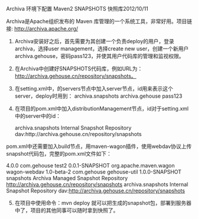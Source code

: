Archiva 环境下配置 Maven2 SNAPSHOTS 快照库2012/10/11

Archiva是Apache组织发布的 Maven 库管理的一个系统工具，非常好用。项目链接: http://archiva.apache.org/
1) Archiva安装好之后，首先需要为其创建一个负责deploy的用户，登录archiva，选择user management，选择create new user，创建一个新用户archiva.gehouse，密码pass123，并使其用户代码库的管理和监视权限。
2) 在Archiva中创建好SNAPSHOTS代码库，例如URL为：http://archiva.gehouse.cn/repository/snapshots。
3) 在setting.xml中，的servers节点中加入server节点，id用来表示这个server，deploy时用到：
    <server>
        <id>archiva.snapshots</id>
        <username>archiva.gehouse</username>
        <password>pass123</password>
    </server>

4) 在项目的pom.xml中加入distributionManagement节点，id对于setting.xml中的server中的id：
 
    <distributionManagement>
        <snapshotRepository>
            <id>archiva.snapshots</id>
            <name>Internal Snapshot Repository</name>
            <url>dav:http://archiva.gehouse.cn/repository/snapshots</url>
        </snapshotRepository>
    </distributionManagement>
 

pom.xml中还需要加入build节点，用maven-wagon插件，使用webdav协议上传snapshot代码包，完整的pom.xml文件如下：
 
<project xmlns="http://maven.apache.org/POM/4.0.0" xmlns:xsi="http://www.w3.org/2001/XMLSchema-instance"
    xsi:schemaLocation="http://maven.apache.org/POM/4.0.0 http://maven.apache.org/maven-v4_0_0.xsd">
    <modelVersion>4.0.0</modelVersion>
    <groupId>com.gehouse</groupId>
    <artifactId>test2</artifactId>
    <version>0.0.1-SNAPSHOT</version>
    <build>
        <extensions>
            <extension>
                <groupId>org.apache.maven.wagon</groupId>
                <artifactId>wagon-webdav</artifactId>
                <version>1.0-beta-2</version>
            </extension>
        </extensions>
    </build>
    <dependencies>
        <dependency>
            <groupId>com.gehouse</groupId>
            <artifactId>gehouse-util</artifactId>
            <version>1.0.0-SNAPSHOT</version>
        </dependency>
    </dependencies>
    <repositories>
        <repository>
            <id>snapshots</id>
            <name>Archiva Managed Snapshot Repository</name>
            <url>http://archiva.gehouse.cn/repository/snapshots</url>
        </repository>
    </repositories>
    <distributionManagement>
        <snapshotRepository>
            <id>archiva.snapshots</id>
            <name>Internal Snapshot Repository</name>
            <url>dav:http://archiva.gehouse.cn/repository/snapshots</url>
        </snapshotRepository>
    </distributionManagement>
</project>
 

5) 在项目中使用命令：mvn deploy 就可以把生成的snapshot包，部署到服务器中了，项目的其他同事可以随时拿到快照了。
